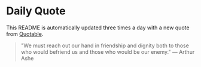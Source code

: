 # Daily Quote


This README is automatically updated three times a day with a new quote from [Quotable](https://github.com/lukePeavey/quotable).

































> "We must reach out our hand in friendship and dignity both to those who would befriend us and those who would be our enemy."
> — Arthur Ashe
